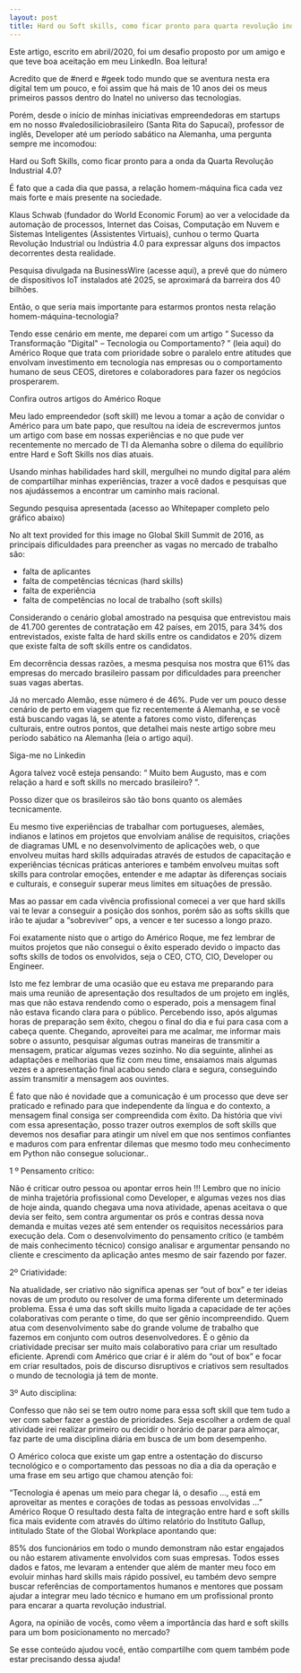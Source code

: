 ```yaml
---
layout: post
title: Hard ou Soft skills, como ficar pronto para quarta revolução industrial?
---
```


Este artigo, escrito em abril/2020, foi um desafio proposto por um amigo e que teve boa aceitação em meu LinkedIn. Boa leitura!

Acredito que de #nerd e #geek todo mundo que se aventura nesta era digital tem um pouco, e foi assim que há mais de 10 anos dei os meus primeiros passos dentro do Inatel no universo das tecnologias.

Porém, desde o início de minhas iniciativas empreendedoras em startups em no nosso #valedosiliciobrasileiro (Santa Rita do Sapucaí), professor de inglês, Developer até um período sabático na Alemanha, uma pergunta sempre me incomodou:

Hard ou Soft Skills, como ficar pronto para a onda da Quarta Revolução Industrial 4.0?

É fato que a cada dia que passa, a relação homem-máquina fica cada vez mais forte e mais presente na sociedade.

Klaus Schwab (fundador do World Economic Forum) ao ver a velocidade da automação de processos, Internet das Coisas, Computação em Nuvem e Sistemas Inteligentes (Assistentes Virtuais), cunhou o termo Quarta Revolução Industrial ou Indústria 4.0 para expressar alguns dos impactos decorrentes desta realidade.

Pesquisa divulgada na BusinessWire (acesse aqui), a prevê que do número de dispositivos IoT instalados até 2025, se aproximará da barreira dos 40 bilhões.

Então, o que seria mais importante para estarmos prontos nesta relação homem-máquina-tecnologia?

Tendo esse cenário em mente, me deparei com um artigo “ Sucesso da Transformação "Digital" – Tecnologia ou Comportamento? ” (leia aqui) do Américo Roque que trata com prioridade sobre o paralelo entre atitudes que envolvam investimento em tecnologia nas empresas ou o comportamento humano de seus CEOS, diretores e colaboradores para fazer os negócios prosperarem.

Confira outros artigos do Américo Roque

Meu lado empreendedor (soft skill) me levou a tomar a ação de convidar o Américo para um bate papo, que resultou na ideia de escrevermos juntos um artigo com base em nossas experiências e no que pude ver recentemente no mercado de TI da Alemanha sobre o dilema do equilíbrio entre Hard e Soft Skills nos dias atuais.

Usando minhas habilidades hard skill, mergulhei no mundo digital para além de compartilhar minhas experiências, trazer a você dados e pesquisas que nos ajudássemos a encontrar um caminho mais racional.

Segundo pesquisa apresentada (acesso ao Whitepaper completo pelo gráfico abaixo)

No alt text provided for this image
no Global Skill Summit de 2016, as principais dificuldades para preencher as vagas no mercado de trabalho são:

- falta de aplicantes
- falta de competências técnicas (hard skills)
- falta de experiência
- falta de competências no local de trabalho (soft skills)

Considerando o cenário global amostrado na pesquisa que entrevistou mais de 41.700 gerentes de contratação em 42 países, em 2015, para 34% dos entrevistados, existe falta de hard skills entre os candidatos e 20% dizem que existe falta de soft skills entre os candidatos.

Em decorrência dessas razões, a mesma pesquisa nos mostra que 61% das empresas do mercado brasileiro passam por dificuldades para preencher suas vagas abertas.

Já no mercado Alemão, esse número é de 46%. Pude ver um pouco desse cenário de perto em viagem que fiz recentemente á Alemanha, e se você está buscando vagas lá, se atente a fatores como visto, diferenças culturais, entre outros pontos, que detalhei mais neste artigo sobre meu período sabático na Alemanha (leia o artigo aqui).

Siga-me no Linkedin

Agora talvez você esteja pensando: “ Muito bem Augusto, mas e com relação a hard e soft skills no mercado brasileiro? ”.

Posso dizer que os brasileiros são tão bons quanto os alemães tecnicamente.

Eu mesmo tive experiências de trabalhar com portugueses, alemães, indianos e latinos em projetos que envolviam análise de requisitos, criações de diagramas UML e no desenvolvimento de aplicações web, o que envolveu muitas hard skills adquiradas através de estudos de capacitação e experiências técnicas práticas anteriores e também envolveu muitas soft skills para controlar emoções, entender e me adaptar às diferenças sociais e culturais, e conseguir superar meus limites em situações de pressão.

Mas ao passar em cada vivência profissional comecei a ver que hard skills vai te levar a conseguir a posição dos sonhos, porém são as softs skills que irão te ajudar a “sobreviver” ops, a vencer e ter sucesso a longo prazo.

Foi exatamente nisto que o artigo do Américo Roque, me fez lembrar de muitos projetos que não consegui o êxito esperado devido o impacto das softs skills de todos os envolvidos, seja o CEO, CTO, CIO, Developer ou Engineer.

Isto me fez lembrar de uma ocasião que eu estava me preparando para mais uma reunião de apresentação dos resultados de um projeto em inglês, mas que não estava rendendo como o esperado, pois a mensagem final não estava ficando clara para o público. Percebendo isso, após algumas horas de preparação sem êxito, chegou o final do dia e fui para casa com a cabeça quente. Chegando, aproveitei para me acalmar, me informar mais sobre o assunto, pesquisar algumas outras maneiras de transmitir a mensagem, praticar algumas vezes sozinho. No dia seguinte, alinhei as adaptações e melhorias que fiz com meu time, ensaiamos mais algumas vezes e a apresentação final acabou sendo clara e segura, conseguindo assim transmitir a mensagem aos ouvintes.

É fato que não é novidade que a comunicação é um processo que deve ser praticado e refinado para que independente da língua e do contexto, a mensagem final consiga ser compreendida com êxito. Da história que vivi com essa apresentação, posso trazer outros exemplos de soft skills que devemos nos desafiar para atingir um nível em que nos sentimos confiantes e maduros com para enfrentar dilemas que mesmo todo meu conhecimento em Python não consegue solucionar..

1 º Pensamento crítico:

Não é criticar outro pessoa ou apontar erros hein !!! Lembro que no início de minha trajetória profissional como Developer, e algumas vezes nos dias de hoje ainda, quando chegava uma nova atividade, apenas aceitava o que devia ser feito, sem contra argumentar os prós e contras dessa nova demanda e muitas vezes até sem entender os requisitos necessários para execução dela. Com o desenvolvimento do pensamento crítico (e também de mais conhecimento técnico) consigo analisar e argumentar pensando no cliente e crescimento da aplicação antes mesmo de sair fazendo por fazer.

2º Criatividade:

Na atualidade, ser criativo não significa apenas ser “out of box” e ter ideias novas de um produto ou resolver de uma forma diferente um determinado problema. Essa é uma das soft skills muito ligada a capacidade de ter ações colaborativas com perante o time, do que ser gênio incompreendido. Quem atua com desenvolvimento sabe do grande volume de trabalho que fazemos em conjunto com outros desenvolvedores. É o gênio da criatividade precisar ser muito mais colaborativo para criar um resultado eficiente. Aprendi com Américo que criar é ir além do “out of box” e focar em criar resultados, pois de discurso disruptivos e criativos sem resultados o mundo de tecnologia já tem de monte.

3º Auto disciplina:

Confesso que não sei se tem outro nome para essa soft skill que tem tudo a ver com saber fazer a gestão de prioridades. Seja escolher a ordem de qual atividade irei realizar primeiro ou decidir o horário de parar para almoçar, faz parte de uma disciplina diária em busca de um bom desempenho.

O Américo coloca que existe um gap entre a ostentação do discurso tecnológico e o comportamento das pessoas no dia a dia da operação e uma frase em seu artigo que chamou atenção foi:

“Tecnologia é apenas um meio para chegar lá, o desafio ..., está em aproveitar as mentes e corações de todas as pessoas envolvidas ...” Américo Roque
O resultado desta falta de integração entre hard e soft skills fica mais evidente com através do último relatório do Instituto Gallup, intitulado State of the Global Workplace apontando que:

85% dos funcionários em todo o mundo demonstram não estar engajados ou não estarem ativamente envolvidos com suas empresas.
Todos esses dados e fatos, me levaram a entender que além de manter meu foco em evoluir minhas hard skills mais rápido possível, eu também devo sempre buscar referências de comportamentos humanos e mentores que possam ajudar a integrar meu lado técnico e humano em um profissional pronto para encarar a quarta revolução industrial.

Agora, na opinião de vocês, como vêem a importância das hard e soft skills para um bom posicionamento no mercado?

Se esse conteúdo ajudou você, então compartilhe com quem também pode estar precisando dessa ajuda!
